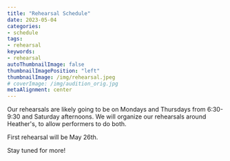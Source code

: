 ```yaml
---
title: "Rehearsal Schedule"
date: 2023-05-04
categories:
- schedule
tags:
- rehearsal
keywords:
- rehearsal
autoThumbnailImage: false
thumbnailImagePosition: "left"
thumbnailImage: /img/rehearsal.jpeg
# coverImage: /img/audition_orig.jpg
metaAlignment: center
---
```


Our rehearsals are likely going to be on Mondays and Thursdays from 6:30-9:30 and Saturday afternoons. We will organize our rehearsals around Heather's, to allow performers to do both.

First rehearsal will be May 26th.

Stay tuned for more!